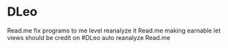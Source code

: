# DLeo
Read.me
fix programs to me level
reanalyze it
Read.me 
making earnable 
let views should be credit on #DLeo
auto reanalyze 
Read.me
